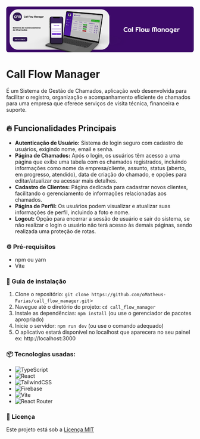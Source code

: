 ![Logo do projeto](https://raw.githubusercontent.com/oMatheus-Farias/call_flow_manager/main/src/assets/mockup-callFlowManager.png)

# Call Flow Manager

É um Sistema de Gestão de Chamados, aplicação web desenvolvida para facilitar o registro, organização e acompanhamento eficiente de chamados para uma empresa que oferece serviços de visita técnica, financeira e suporte.

## 🔥 Funcionalidades Principais

- **Autenticação de Usuário:** Sistema de login seguro com cadastro de usuários, exigindo nome, email e senha.
- **Página de Chamados:** Após o login, os usuários têm acesso a uma página que exibe uma tabela com os chamados registrados, incluindo informações como nome da empresa/cliente, assunto, status (aberto, em progresso, atendido), data de criação do chamado, e opções para editar/atualizar ou acessar mais detalhes.
- **Cadastro de Clientes:** Página dedicada para cadastrar novos clientes, facilitando o gerenciamento de informações relacionadas aos chamados.
- **Página de Perfil:** Os usuários podem visualizar e atualizar suas informações de perfil, incluindo a foto e nome.
- **Logout:** Opção para encerrar a sessão de usuário e sair do sistema, se não realizar o login o usuário não terá acesso às demais páginas, sendo realizada uma proteção de rotas.

### ⚙️ Pré-requisitos

- npm ou yarn
- Vite

### 🔨 Guia de instalação

1. Clone o repositório: `git clone https://github.com/oMatheus-Farias/call_flow_manager.git`>
2. Navegue até o diretório do projeto: `cd call_flow_manager`
3. Instale as dependências: `npm install` (ou use o gerenciador de pacotes apropriado)
4. Inicie o servidor: `npm run dev` (ou use o comando adequado)
5. O aplicativo estará disponível no localhost que aparecera no seu painel ex: http://localhost:3000

### 📦 Tecnologias usadas:

* ![TypeScript](https://img.shields.io/badge/typescript-%23007ACC.svg?style=for-the-badge&logo=typescript&logoColor=white)
* ![React](https://img.shields.io/badge/react-%2320232a.svg?style=for-the-badge&logo=react&logoColor=%2361DAFB)
* ![TailwindCSS](https://img.shields.io/badge/tailwindcss-%2338B2AC.svg?style=for-the-badge&logo=tailwind-css&logoColor=white)
* ![Firebase](https://img.shields.io/badge/firebase-%23039BE5.svg?style=for-the-badge&logo=firebase)
* ![Vite](https://img.shields.io/badge/vite-%23646CFF.svg?style=for-the-badge&logo=vite&logoColor=white)
* ![React Router](https://img.shields.io/badge/React_Router-CA4245?style=for-the-badge&logo=react-router&logoColor=white)

### 📄 Licença

Este projeto está sob a [Licença MIT](https://github.com/git/git-scm.com/blob/main/MIT-LICENSE.txt)
